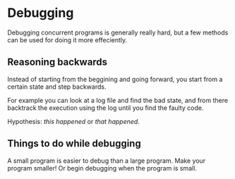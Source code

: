 # Debugging

Debugging concurrent programs is generally really hard, but a few methods can be used for doing it more effeciently.

## Reasoning backwards

Instead of starting from the beggining and going forward, you start from a certain state and step backwards.

For example you can look at a log file and find the bad state, and from there backtrack the execution using the log until you find the faulty code.

Hypothesis: *this happened* or *that happened*.

## Things to do while debugging

A small program is easier to debug than a large program. Make your program smaller! Or begin debugging when the program is small.

